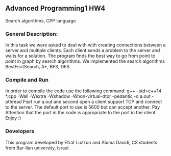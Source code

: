 ## Advanced Programming1 HW4

Search algorithms, CPP language

### General Description:

In this task we were asked to deal with with creating connections between a server and multiple clients.
Each client sends a problem to the server and waits for a solution.
The program finds the best way to go from point to point in graph by search algorithms.
We implemented the search algorithms BestFisrtSearch, A*, BFS, DFS.

 ### Compile and Run

 In order to compile the code use the following command:
 g++ -std=c++14 *.cpp -Wall -Wextra -Wshadow -Wnon-virtual-dtor -pedantic -o a.out -pthread
 Fisrt run a.out and second open a client support TCP and connect to the server.
 The default port to use is 5600 but can accept another. Pay Attention that the port in the code is appropriate to
 the port in the client.
 Enjoy :)

 ### Developers
 This program developed by Efrat Luzzun and Aluma Davidi, CS students from Bar-Ilan university, Israel.